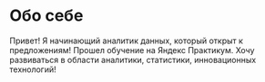 # Обо себе
 Привет! Я начинающий аналитик данных, который открыт к предложениям!
 Прошел обучение на Яндекс Практикум. Хочу развиваться в области аналитики, статистики, инновационных технологий!
